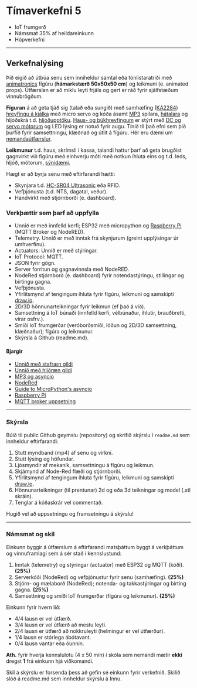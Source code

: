 # Tímaverkefni 5 

- IoT frumgerð 
- Námsmat 35% af heildareinkunn  
- Hópverkefni 
  
---

## Verkefnalýsing

Þið eigið að útbúa senu sem inniheldur samtal eða tónlistaratriði með [animatronics](https://github.com/VESM3/IOT/wiki/Mekatr%C3%B3nik#animatronics) fígúru (**hámarkstærð 50x50x50 cm**) og leikmuni (e. animated props). Útfærslan er að miklu leyti frjáls og gert er ráð fyrir sjálfstæðum vinnubrögðum. 

**Fíguran** á að geta tjáð sig (talað eða sungið) með samhæfing ([KA2284](https://protosupplies.com/product/ka2284-voltage-level-indicator-module/)) [hreyfingu á kjálka](http://buttonbanger.com/?page_id=137) með micro servo og kóða ásamt [MP3](https://www.dfrobot.com/product-1121.html) spilara, [hátalara](https://thepihut.com/products/stereo-enclosed-speaker-set-3w-4-ohm) og hljóðskrá t.d. [hljóðupptöku](https://www.audacityteam.org/). [Haus- og búkhreyfingum](https://github.com/VESM3/IOT/wiki/Mekatr%C3%B3nik#h%C3%A9r-er-s%C3%BDnt-hvernig-h%C3%A6gt-er-a%C3%B0-vinna-me%C3%B0-pvc-r%C3%B6r-og-einn-m%C3%B3tor-til-a%C3%B0-gera-b%C3%BAk-hreyfingar) er stýrt með [DC og servo mótorum](https://github.com/VESM3/IOT/wiki/Mekatr%C3%B3nik) og LED lýsing er notuð fyrir augu. Tínið til það efni sem þið þurfið fyrir samsettningu, klæðnað og útlit á fígúru. Hér eru dæmi um [nemandaútfærslur](https://github.com/orgs/TskoliAnimatronics/repositories).

**Leikmunur** t.d. haus, skrímsli í kassa, talandi hattur þarf að geta brugðist gagnvirkt við fígúru með einhverju móti með notkun íhluta eins og t.d. leds, hljóð, mótorum, [sýnidæmi](https://hauntershangout.org/cat.php?cat=motor).

Hægt er að byrja senu með eftirfarandi hætti: 
- Skynjara t.d. [HC-SR04 Ultrasonic](https://lastminuteengineers.com/arduino-sr04-ultrasonic-sensor-tutorial/) eða RFID.
- Vefþjónusta (t.d. NTS, dagatal, veður).
- Handvirkt með stjórnborði (e. dashboard).


### Verkþættir sem þarf að uppfylla

- Unnið er með innfelld kerfi; ESP32 með micropython og [Raspberry Pi](https://github.com/VESM3/IOT/blob/main/Efni/h23_RPi_uppsetning.md#2-a%C3%B0-tengjast-raspberry-pi-me%C3%B0-ssh-%C3%BEarf-a%C3%B0-gera-fyrst) (MQTT Broker og NodeRED).
- Telemetry. Unnið er með inntak frá skynjurum (greint upplýsingar úr umhverfinu).
- Actuators: Unnið er með stýringar.
- IoT Protocol: MQTT. 
- JSON fyrir gögn.
- Server forritun og gagnavinnsla með NodeRED. 
- NodeRed stjórnborð (e. dashboard) fyrir notendastýringu, stillingar og birtingu gagna. 
- Vefþjónusta.
- Yfirlitsmynd af tengingum íhluta fyrir fígúru, leikmuni og samskipti [draw.io](https://app.diagrams.net/).
- 2D/3D hönnunarteikningar fyrir leikmun (ef það á við).
- Samsettning á IoT búnaði (innfelld kerfi, vélbúnaður, íhlutir, brauðbretti, vírar osfrv.).
- Smíði IoT frumgerðar (veróborðsmíði, lóðun og 2D/3D samsettning, klæðnaður); fígúra og leikmunur.
- Skýrsla á Github (readme.md).

#### Bjargir

 - [Unnið með stafræn gildi](https://github.com/VESM2VT/ESP32/blob/main/kennsluefni/digital.md)
 - [Unnið með hliðræn gildi](https://github.com/VESM2VT/ESP32/blob/main/kennsluefni/analog.md)
 - [MP3 og asyncio](https://github.com/VESM3/IOT/blob/main/Efni/mp3_async.md)
 - [NodeRed](https://techexplorations.com/node-red/#:~:text=Node%20Red%20is%20very%20good,able%20to%20quickly%20create%20prototypes)
 - [Guide to MicroPython's asyncio](https://github.com/peterhinch/micropython-async/blob/master/v3/docs/TUTORIAL.md)
 - [Raspberry Pi](https://github.com/VESM3/IOT/blob/main/Efni/h23_RPi_uppsetning.md#2-a%C3%B0-tengjast-raspberry-pi-me%C3%B0-ssh-%C3%BEarf-a%C3%B0-gera-fyrst)
 - [MQTT broker uppsetning](https://github.com/VESM3/IOT/blob/main/Efni/MQTT/MQTTBroker.md#uppsetning-%C3%A1-broker-raspberry-pi)

---

### Skýrsla 
Búið til public Github geymslu (repository) og skrifið skýrslu í `readme.md` sem innheldur eftirfarandi: 

1. Stutt myndband (mp4) af senu og virkni. 
1. Stutt lýsing og höfundar.
1. Ljósmyndir af mekaník, samsettningu á fígúru og leikmun.
1. Skjámynd af Node-Red flæði og stjórnborði.
1. Yfirlitsmynd af tengingum íhluta fyrir fígúru, leikmuni og samskipti [draw.io](https://app.diagrams.net/).
1. Hönnunarteikningar (til prentunar) 2d og eða 3d teikningar og model (.stl skráin).
1. Tenglar á kóðaskrár vel commentað.

Hugið vel að uppsetningu og framsetningu á skýrslu! 

--- 

### Námsmat og skil

Einkunn byggir á útfærslum á eftirfarandi matsþáttum byggt á verkþáttum og vinnuframlagi sem á sér stað í kennslustund:

1. Inntak (telemetry) og stýringar (actuator) með ESP32 og MQTT (kóði). **(25%)**
1. Serverkóði (NodeRed) og vefþjónustur fyrir senu (samhæfing). **(25%)**
1. Stjórn- og mælaborð (NodeRed); notenda- og takkastýringar og birting gagna. **(25%)**
1. Samsettning og smíði IoT frumgerðar (fígúra og leikmunur). **(25%)**

Einkunn fyrir hvern lið: 
- 4/4 lausn er vel útfærð.
- 3/4 lausn er vel útfærð að mestu leyti.
- 2/4 lausn er útfærð að nokkruleyti (helmingur er vel útfærður).
- 1/4 lausn er stórlega ábótavant.
- 0/4 lausn vantar eða óunnin.

**Ath.** fyrir hverja kennslulotu (4 x 50 mín) í skóla sem nemandi mætir **ekki** dregst **1** frá einkunn hjá viðkomandi. 

Skil á skýrslu er forsenda þess að gefin sé einkunn fyrir verkefnið. Skilið slóð á readme.md sem innheldur skýrslu á Innu. 


<!--
### Dæmi um verkaskiptingu
- Fígúra
    - Búkur 
        1. samsettning og hreyfing á búk með DC mótor 
        1. úlnliður og olnbogi með servos.
        1. forritun á búkhreyfingu
    - Haus 
        1. LED í augu.
        1. Hreyfing á kjálka (nota servo tester og kóða).
        1. Hljóðvinnsla (tal, öskur eða söngur).
        1. Forritun munnhreyfingar útfrá hljóðskrá.
- Samsettning haus og búkur
   1. Fígúra 1-3 axis gimbal hreyfing á háls með haus.
   1. Útlit og klæðnaður
- Leikmunur 
- Kvekja (trigger) skynjari
- NodeRed 
   1. Forritun á senu (allt kemur saman) í NodeRed.
   1. Vefþjónusta
   1. Stjórnborð (e. dashboard) með Node-Red.
- Gera skýrslu.
-->

